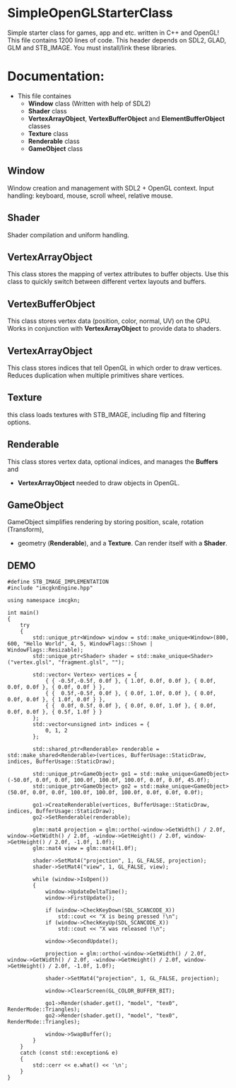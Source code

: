 # SimpleOpenGLStarterClass
Simple starter class for games, app and etc. written in C++ and OpenGL! This file contains 1200 lines of code.
This header depends on SDL2, GLAD, GLM and STB_IMAGE. You must install/link these libraries.

# Documentation:
* This file containes
	- **Window** class (Written with help of SDL2)
	- **Shader** class
	- **VertexArrayObject**, **VertexBufferObject** and **ElementBufferObject** classes
	- **Texture** class
	- **Renderable** class
	- **GameObject** class

## **Window**
Window creation and management with SDL2 + OpenGL context.
Input handling: keyboard, mouse, scroll wheel, relative mouse.

## **Shader**
Shader compilation and uniform handling.

## **VertexArrayObject**
This class stores the mapping of vertex attributes to buffer objects.
Use this class to quickly switch between different vertex layouts and buffers.

## **VertexBufferObject**
This class stores vertex data (position, color, normal, UV) on the GPU.
Works in conjunction with **VertexArrayObject** to provide data to shaders.

## **VertexArrayObject**
This class stores indices that tell OpenGL in which order to draw vertices.
Reduces duplication when multiple primitives share vertices.

## **Texture**
this class loads textures with STB_IMAGE, including flip and filtering options.

## **Renderable**
This class stores vertex data, optional indices, and manages the **Buffers** and
 * **VertexArrayObject** needed to draw objects in OpenGL.

## **GameObject**
GameObject simplifies rendering by storing position, scale, rotation (Transform), 
 * geometry (**Renderable**), and a **Texture**. Can render itself with a **Shader**.

## DEMO

```
#define STB_IMAGE_IMPLEMENTATION
#include "imcgknEngine.hpp"

using namespace imcgkn;

int main()
{
	try
	{
		std::unique_ptr<Window> window = std::make_unique<Window>(800, 600, "Hello World", 4, 5, WindowFlags::Shown | WindowFlags::Resizable);
		std::unique_ptr<Shader> shader = std::make_unique<Shader>("vertex.glsl", "fragment.glsl", "");

		std::vector< Vertex> vertices = {
			{ { -0.5f,-0.5f, 0.0f }, { 1.0f, 0.0f, 0.0f }, { 0.0f, 0.0f, 0.0f }, { 0.0f, 0.0f } },
			{ {  0.5f,-0.5f, 0.0f }, { 0.0f, 1.0f, 0.0f }, { 0.0f, 0.0f, 0.0f }, { 1.0f, 0.0f } },
			{ {  0.0f, 0.5f, 0.0f }, { 0.0f, 0.0f, 1.0f }, { 0.0f, 0.0f, 0.0f }, { 0.5f, 1.0f } }
		};
		std::vector<unsigned int> indices = {
			0, 1, 2
		};

		std::shared_ptr<Renderable> renderable = std::make_shared<Renderable>(vertices, BufferUsage::StaticDraw, indices, BufferUsage::StaticDraw);

		std::unique_ptr<GameObject> go1 = std::make_unique<GameObject>(-50.0f, 0.0f, 0.0f, 100.0f, 100.0f, 100.0f, 0.0f, 0.0f, 45.0f);
		std::unique_ptr<GameObject> go2 = std::make_unique<GameObject>(50.0f, 0.0f, 0.0f, 100.0f, 100.0f, 100.0f, 0.0f, 0.0f, 0.0f);

		go1->CreateRenderable(vertices, BufferUsage::StaticDraw, indices, BufferUsage::StaticDraw);
		go2->SetRenderable(renderable);

		glm::mat4 projection = glm::ortho(-window->GetWidth() / 2.0f, window->GetWidth() / 2.0f, -window->GetHeight() / 2.0f, window->GetHeight() / 2.0f, -1.0f, 1.0f);
		glm::mat4 view = glm::mat4(1.0f);

		shader->SetMat4("projection", 1, GL_FALSE, projection);
		shader->SetMat4("view", 1, GL_FALSE, view);

		while (window->IsOpen())
		{
			window->UpdateDeltaTime();
			window->FirstUpdate();

			if (window->CheckKeyDown(SDL_SCANCODE_X))
				std::cout << "X is being pressed !\n";
			if (window->CheckKeyUp(SDL_SCANCODE_X))
				std::cout << "X was released !\n";

			window->SecondUpdate();

			projection = glm::ortho(-window->GetWidth() / 2.0f, window->GetWidth() / 2.0f, -window->GetHeight() / 2.0f, window->GetHeight() / 2.0f, -1.0f, 1.0f);

			shader->SetMat4("projection", 1, GL_FALSE, projection);

			window->ClearScreen(GL_COLOR_BUFFER_BIT);

			go1->Render(shader.get(), "model", "tex0", RenderMode::Triangles);
			go2->Render(shader.get(), "model", "tex0", RenderMode::Triangles);

			window->SwapBuffer();
		}
	}
	catch (const std::exception& e)
	{
		std::cerr << e.what() << '\n';
	}
}

